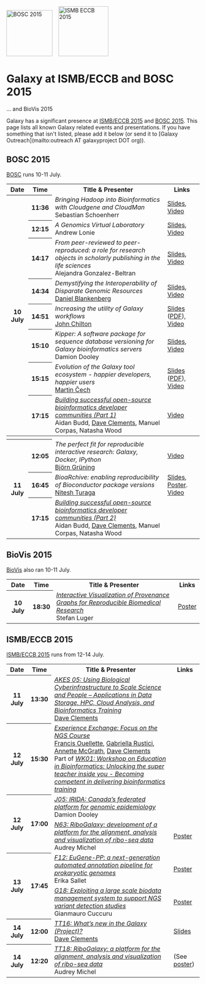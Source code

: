 <div class='center'>
<a href='http://www.open-bio.org/wiki/BOSC_2015'><img src="/src/images/logos/BOSC_logo.png" alt="BOSC 2015" width="120" /></a>&nbsp;&nbsp;&nbsp;
<a href='http://www.iscb.org/ismbeccb2015'><img src="/src/images/logos/ISMB-ECCB_2015_Logo.jpg" alt="ISMB ECCB 2015" width="130" /></a>

# Galaxy at ISMB/ECCB and BOSC 2015

... and BioVis 2015
</div>

Galaxy has a significant presence at [ISMB/ECCB 2015](http://www.iscb.org/ismbeccb2015) and [BOSC 2015](http://www.open-bio.org/wiki/BOSC_2015). This page lists all known Galaxy related events and presentations. If you have something that isn't listed, please add it below (or send it to [Galaxy Outreach](mailto:outreach AT galaxyproject DOT org)).

## BOSC 2015

[BOSC](http://www.open-bio.org/wiki/BOSC_2015) runs 10-11 July.

<table>
  <tr class="th" >
    <th> Date </th>
    <th> Time </th>
    <th> Title & Presenter </th>
    <th> Links </th>
  </tr>
  <tr>
    <th rowspan=8> 10 July </th>
    <th> 11:36 </th>
    <td> <em>Bringing Hadoop into Bioinformatics with Cloudgene and CloudMan</em> <div class='indent'> Sebastian Schoenherr </div> </td>
    <td> <a href='http://f1000research.com/slides/4-300'>Slides</a>, <a href='http://youtu.be/Eu4AHr3Rg98'>Video</a> </td>
  </tr>
  <tr>
    <th> 12:15 </th>
    <td> <em>A Genomics Virtual Laboratory</em> <div class='indent'>Andrew Lonie</div> </td>
    <td> <a href='http://f1000research.com/slides/4-374'>Slides</a>, <a href='http://youtu.be/ktotH6a_sSo'>Video</a> </td>
  </tr>
  <tr>
    <th> 14:17 </th>
    <td> <em>From peer-reviewed to peer-reproduced: a role for research objects in scholarly publishing in the life sciences</em> <div class='indent'>Alejandra Gonzalez-Beltran</div> </td>
    <td> <a href='http://www.slideshare.net/agbeltran/from-peerreviewed-to-peerreproduced-a-role-for-research-objects-in-scholarly-publishing-in-the-life-sciences'>Slides</a>, <a href='https://www.youtube.com/watch?v=brZQZrneuD0&feature=youtu.be'>Video</a> </td>
  </tr>
  <tr>
    <th> 14:34 </th>
    <td> <em>Demystifying the Interoperability of Disparate Genomic Resources</em> <div class='indent'><a href='/src/dan/index.md'>Daniel Blankenberg</a></div> </td>
    <td> <a href='http://f1000research.com/slides/4-372'>Slides</a>, <a href='http://youtu.be/PbVqVlNtFOo'>Video</a> </td>
  </tr>
  <tr>
    <th> 14:51 </th>
    <td> <em>Increasing the utility of Galaxy workflows</em> <div class='indent'><a href='/src/john-chilton/index.md'>John Chilton</a></div> </td>
    <td> <a href='http://bit.ly/bosc2015workflows'>Slides</a> (<a href='PLACEHOLDER_ATTACHMENT_URL/src/documents/presentations/2015_BOSC_Chilton_workflows.pdf'>PDF</a>), <a href='http://youtu.be/4ETL81P6p_g'>Video</a> </td>
  </tr>
  <tr>
    <th> 15:10 </th>
    <td> <em>Kipper: A software package for sequence database versioning for Galaxy bioinformatics servers</em> <div class='indent'>Damion Dooley</div> </td>
    <td> <a href='http://f1000research.com/slides/4-496'>Slides</a>, <a href='http://youtu.be/d4hh2OtpX5E'>Video</a> </td>
  </tr>
  <tr>
    <th> 15:15 </th>
    <td> <em>Evolution of the Galaxy tool ecosystem - happier developers, happier users</em> <div class='indent'> <a href='/src/marten/index.md'>Martin Čech</a></div> </td>
    <td> <a href='https://docs.google.com/presentation/d/1jWOGAKIMTe2kszd63tEGLZ-vKUTlm9-9wTzqqGfewEg/edit#slide=id.gb506b3749_0_0'>Slides</a> (<a href='PLACEHOLDER_ATTACHMENT_URL/src/documents/presentations/2015_BOSC_Cech.pdf'>PDF</a>), <a href='http://youtu.be/APYzQWg0nrs'>Video</a> </td>
  </tr>
  <tr>
    <th> 17:15 </th>
    <td> <em><a href='http://www.hub-hub.de/wiki/index.php?title=BOSC2015Unconf'>Building successful open-source bioinformatics developer communities (Part 1)</a></em> <div class='indent'>Aidan Budd, <a href='/src/dave-clements/index.md'>Dave Clements</a>, Manuel Corpas, Natasha Wood</div> </td>
    <td> <a href='http://youtu.be/u5O1eG0GDnE'>Video</a> </td>
  </tr>
  <tr>
    <th colspan=4> </th>
  </tr>
  <tr>
    <th rowspan=3> 11 July </th>
    <th> 12:05 </th>
    <td> <em>The perfect fit for reproducible interactive research: Galaxy, Docker, IPython</em> <div class='indent'><a href='/src/bjoern-gruening/index.md'>Björn Grüning</a> </td>
    <td> <a href='http://youtu.be/S2DKQRcHY4s'>Video</a> </td>
  </tr>
  <tr>
    <th> 16:45 </th>
    <td> <em>BioaRchive: enabling reproducibility of Bioconductor package versions</em> <div class='indent'><a href='/src/nitesh-turaga/index.md'>Nitesh Turaga</a></div> </td>
    <td> <a href='http://f1000research.com/slides/4-369'>Slides</a>, <a href='http://f1000research.com/posters/4-370'>Poster</a>. <a href='https://youtu.be/SVSLcl0JVhI'>Video</a> </td>
  </tr>
  <tr>
    <th> 17:15 </th>
    <td> <em><a href='http://www.hub-hub.de/wiki/index.php?title=BOSC2015Unconf'>Building successful open-source bioinformatics developer communities (Part 2)</a></em> <div class='indent'>Aidan Budd, <a href='/src/dave-clements/index.md'>Dave Clements</a>, Manuel Corpas, Natasha Wood</div> </td>
    <td> </td>
  </tr>
</table>


## BioVis 2015

[BioVis](http://www.biovis.net/year/2015/about) also ran 10-11 July.

<table>
  <tr class="th" >
    <th> Date </th>
    <th> Time </th>
    <th> Title & Presenter </th>
    <th> Links </th>
  </tr>
  <tr>
    <th rowspan=8> 10 July </th>
    <th> 18:30 </th>
    <td> <em><a href='http://www.biovis.net/year/2015/papers/interactive-visualization-provenance-graphs-reproducible-biomedical-research'>Interactive Visualization of Provenance Graphs for Reproducible Biomedical Research</a></em>  <div class='indent'> Stefan Luger </div> </td>
    <td> <a href='http://gehlenborg.com/wp-content/uploads/refinery_poster_biovis-2015.pdf'>Poster</a> </td>
  </tr>
</table>



## ISMB/ECCB 2015

[ISMB/ECCB 2015](http://www.iscb.org/ismbeccb2015) runs from 12-14 July.

<table>
  <tr class="th" >
    <th> Date </th>
    <th> Time </th>
    <th> Title & Presenter </th>
    <th> Links </th>
  </tr>
  <tr>
    <th> 11 July </th>
    <th> 13:30 </th>
    <td> <em><a href='http://www.iscb.org/ismbeccb2015-program/ismbeccb2015-akes#akes5'>AKES 05: Using Biological Cyberinfrastructure to Scale Science and People – Applications in Data Storage, HPC, Cloud Analysis, and Bioinformatics Training</a></em> <div class='indent'> <a href='/src/dave-clements/index.md'>Dave Clements</a> </div> </td>
    <td> </td>
  </tr>
  <tr>
    <th> 12 July </th>
    <th> 15:30 </th>
    <td> <em><a href='http://www.iscb.org/cms_addon/conferences/ismbeccb2015/workshops.php#part4'>Experience Exchange: Focus on the NGS Course</a></em> <div class='indent'> <a href='http://bioinformatics.ca/person/cbw-experts/francis-ouellette'>Francis Ouellette</a>, <a href='https://www.linkedin.com/pub/gabriella-rustici/1/494/3aa'>Gabriella Rustici</a>, <a href='https://www.linkedin.com/pub/annette-mcgrath/b/884/473'>Annette McGrath</a>, <a href='/src/dave-clements/index.md'>Dave Clements</a> <br /> Part of <em><a href='http://www.iscb.org/cms_addon/conferences/ismbeccb2015/workshops.php#WK01'>WK01:  Workshop on Education in Bioinformatics: Unlocking the super teacher inside you - Becoming competent in delivering bioinformatics training</a></em></div> </td>
    <td> </td>
  </tr>
  <tr>
    <th rowspan=2> 12 July </th>
    <th rowspan=2> 17:00 </th>
    <td> <em><a href='https://www.iscb.org/cms_addon/conferences/ismbeccb2015/posterlist.php?cat=J#J05'>J05: IRIDA: Canada’s federated platform for genomic epidemiology</a></em> <div class='indent'>Damion Dooley</div> </td>
    <td> </td>
  </tr>
  <tr>
    <td> <em><a href='https://www.iscb.org/cms_addon/conferences/ismbeccb2015/posterlist.php?cat=N#N63'>N63: RiboGalaxy: development of a platform for the alignment, analysis and visualization of ribo-seq data</a></em> <div class='indent'>Audrey Michel</div> </td>
    <td> <a href='PLACEHOLDER_ATTACHMENT_URL/src/documents/posters/2015_ISMB_RiboGalaxy.pdf'>Poster</a> </td>
  </tr>
  <tr>
    <th rowspan=2> 13 July </th>
    <th rowspan=2> 17:45 </th>
    <td> <em><a href='https://www.iscb.org/cms_addon/conferences/ismbeccb2015/posterlist.php?cat=F#F12'>F12: EuGene-PP: a next-generation automated annotation pipeline for prokaryotic genomes</a></em> <div class='indent'>Erika Sallet</div> </td>
    <td> <a href='http://f1000research.com/posters/4-305'>Poster</a> </td>
  </tr>
  <tr>
    <td> <em><a href='https://www.iscb.org/cms_addon/conferences/ismbeccb2015/posterlist.php?cat=G#G18'>G18: Exploiting a large scale biodata management system to support NGS variant detection studies</a></em> <div class='indent'>Gianmauro Cuccuru</div> </td>
    <td> <a href='http://f1000research.com/posters/4-514'>Poster</a> </td>
  </tr>
  <tr>
    <th> 14 July </th>
    <th> 12:00 </th>
    <td> <em><a href='http://www.iscb.org/cms_addon/conferences/ismbeccb2015/technologytrack.php'>TT16: What’s new in the Galaxy (Project)?</a></em> <div class='indent'> <a href='/src/dave-clements/index.md'>Dave Clements</a> </div> </td>
    <td> <a href='PLACEHOLDER_ATTACHMENT_URL/src/documents/presentations/2015_ISMB_Galaxy_Update_Clements.pdf'>Slides</a> </td>
  </tr>
  <tr>
    <th> 14 July </th>
    <th> 12:20 </th>
    <td> <em><a href='http://www.iscb.org/cms_addon/conferences/ismbeccb2015/technologytrack.php'>TT18: RiboGalaxy: a platform for the alignment, analysis and visualization of ribo-seq data</a></em> <div class='indent'>Audrey Michel </div> </td>
    <td> (See <a href='PLACEHOLDER_ATTACHMENT_URL/src/documents/posters/2015_ISMB_RiboGalaxy.pdf'>poster</a>) </td>
  </tr>
</table>

<br />
